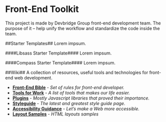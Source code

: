 # **Front-End Toolkit** #
This project is made by Devbridge Group front-end development team. The purpose of it – help unify the workflow and standardize the code inside the team. 

##Starter Templates##
Lorem impsum.

####Libsass Starter Template####
Lorem impsum.

####Compass Starter Template####
Lorem impsum.

##Wiki##
A collection of resources, useful tools and technologies for front-end web development.

* **[Front-End Bible](https://github.com/devbridge/Front-End-Toolkit/wiki/Front-End-Bible)** - _Set of rules for front-end developer._
* **[Tools for Work](https://github.com/devbridge/Front-End-Toolkit/wiki/Tools-For-Work)** - _A list of tools that makes our life easier._
* **[Plugins](https://github.com/devbridge/Front-End-Toolkit/wiki/Plugins)** - _Mostly Javascript libraries that proved their importance._
* **[Styleguide](https://github.com/devbridge/Front-End-Toolkit/wiki/Styleguide)** - _The latest and greatest style guide page._
* **[Accessibility Guidance](https://github.com/devbridge/Front-End-Toolkit/wiki/Accessibility-guidance)** - _Let’s make a Web more accessible._
* **[Layout Samples](https://github.com/devbridge/Front-End-Toolkit/wiki/Layout-samples)** - _HTML layouts samples_
